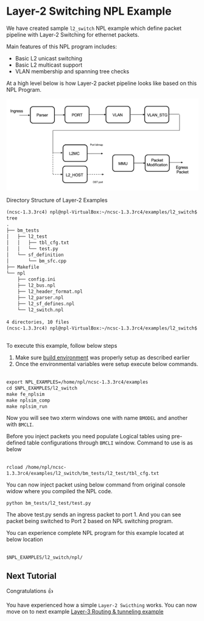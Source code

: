 
# Layer-2 Switching NPL Example

We have created sample ```l2_switch``` NPL example which define packet pipeline with Layer-2 Switching for ethernet packets. 

Main features of this NPL program includes:
 - Basic L2 unicast switching
 - Basic L2 multicast support
 - VLAN membership and spanning tree checks

At a high level below is how Layer-2 packet pipeline looks like based on this NPL Program. 

![Layer-2 Pipeline](/Layer-2/Layer-2.png)

Directory Structure of Layer-2 Examples

`````
(ncsc-1.3.3rc4) npl@npl-VirtualBox:~/ncsc-1.3.3rc4/examples/l2_switch$ tree
.
├── bm_tests
│   ├── l2_test
│   │   ├── tbl_cfg.txt
│   │   └── test.py
│   └── sf_definition
│       └── bm_sfc.cpp
├── Makefile
└── npl
    ├── config.ini
    ├── l2_bus.npl
    ├── l2_header_format.npl
    ├── l2_parser.npl
    ├── l2_sf_defines.npl
    └── l2_switch.npl

4 directories, 10 files
(ncsc-1.3.3rc4) npl@npl-VirtualBox:~/ncsc-1.3.3rc4/examples/l2_switch$ 


`````

To execute this example, follow below steps

1. Make sure [build environment](https://github.com/nplang/NPL-Tutorials#npl-build-enivronment) was properly setup as described earlier
2. Once the environmental variables were setup execute below commands. 
````

export NPL_EXAMPLES=/home/npl/ncsc-1.3.3rc4/examples
cd $NPL_EXAMPLES/l2_switch
make fe_nplsim
make nplsim_comp
make nplsim_run

````

Now you will see two xterm windows one with name ```BMODEL``` and another with ```BMCLI```. 

Before you inject packets you need populate Logical tables using pre-defined table configurations through ```BMCLI``` window. Command to use is as below 

````

rcload /home/npl/ncsc-1.3.3rc4/examples/l2_switch/bm_tests/l2_test/tbl_cfg.txt

````

You can now inject packet using below command  from original console widow where you compiled the NPL code. 

````
python bm_tests/l2_test/test.py

````

The above test.py sends an ingress packet to port 1. And you can see packet being switched to Port 2 based on NPL switching program. 

You can experience complete NPL program for this example located at below location

````

$NPL_EXAMPLES/l2_switch/npl/

````

## Next Tutorial 

Congratulations :+1:

You have experienced how a simple ```Layer-2 Swicthing``` works. You can now move on to next example [Layer-3 Routing & tunneling example](https://github.com/nplang/NPL-Example-Applications/tree/master/Layer-3)
